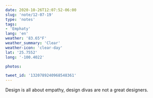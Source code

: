 ```yaml
---
date: 2020-10-26T12:07:52-06:00
slug: 'note/12-07-19'
type: 'notes'
tags:
- 'Emphaty'
lang: 'en'
weather: '83.65°F'
weather_summary: 'Clear'
weather-icon: 'clear-day'
lat: '25.7552'
long: '-100.4022'

photos:

tweet_id: '1320789240968548361'
---
```

Design is all about empathy, design divas are not a great designers.  